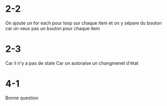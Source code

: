 # 2-2 
 On ajoute un for each pour loop sur chaque item et on y sépare du bouton car on veux pas un bouton pour chaque item
 
 # 2-3
 Car il n'y a pas de state
 Car on autoraise un changmenet d'état
 
# 4-1
Bonne question
